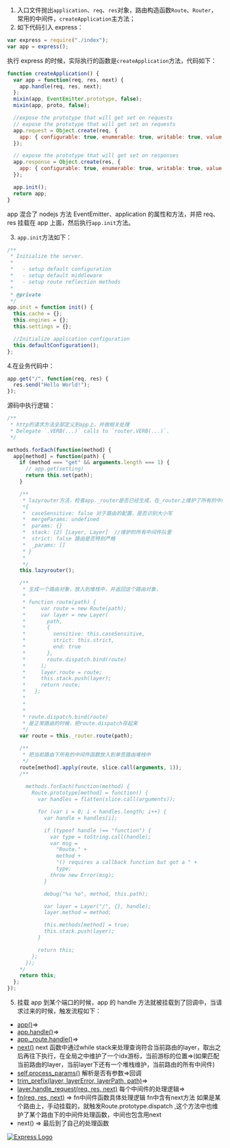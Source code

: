 1. 入口文件抛出`application`、`req`、`res`对象，路由构造函数`Route`、`Router`，常用的中间件，`createApplication`主方法；
2. 如下代码引入 express：

```javascript
var express = require("./index");
var app = express();
```

执行 express 的时候，实际执行的函数是`createApplication`方法，代码如下：

```javascript
function createApplication() {
  var app = function(req, res, next) {
    app.handle(req, res, next);
  };
  mixin(app, EventEmitter.prototype, false);
  mixin(app, proto, false);

  //expose the prototype that will get set on requests
  // expose the prototype that will get set on requests
  app.request = Object.create(req, {
    app: { configurable: true, enumerable: true, writable: true, value: app }
  });

  // expose the prototype that will get set on responses
  app.response = Object.create(res, {
    app: { configurable: true, enumerable: true, writable: true, value: app }
  });

  app.init();
  return app;
}
```

app 混合了 nodejs 方法 EventEmitter、application 的属性和方法，并把 req、res 挂载在 app 上面，然后执行`app.init`方法。

3. `app.init`方法如下：

```javascript
/**
 * Initialize the server.
 *
 *   - setup default configuration
 *   - setup default middleware
 *   - setup route reflection methods
 *
 * @private
 */
app.init = function init() {
  this.cache = {};
  this.engines = {};
  this.settings = {};

  //Initialize application configuration
  this.defaultConfiguration();
};
```

4.在业务代码中：

```javascript
app.get("/", function(req, res) {
  res.send("Hello World!");
});
```

源码中执行逻辑：

```javascript
/**
 * http的请求方法全部定义到app上，并做相关处理
 * Delegate `.VERB(...)` calls to `router.VERB(...)`.
 */

methods.forEach(function(method) {
  app[method] = function(path) {
    if (method === "get" && arguments.length === 1) {
      // app.get(setting)
      return this.set(path);
    }

    /**
     * lazyrouter方法，检查app._router是否已经生成，在_router上维护了所有的中间件，通过layer生成了路由与中间件的关系
     *{
     *  caseSensitive: false 对于路由的配置，是否识别大小写
     *  mergeParams: undefined
     *  params: {}
     *  stack: (2) [Layer, Layer]  //维护的所有中间件队里
     *  strict: false 路由是否特别严格
     *  _params: []
     * }
     *
     */
    this.lazyrouter();

    /**
     * 生成一个路由对象，放入到堆栈中，并返回这个路由对象，
     *
     * function route(path) {
     *     var route = new Route(path);
     *     var layer = new Layer(
     *       path,
     *       {
     *         sensitive: this.caseSensitive,
     *         strict: this.strict,
     *         end: true
     *       },
     *       route.dispatch.bind(route)
     *     );
     *     layer.route = route;
     *     this.stack.push(layer);
     *     return route;
     *   };
     *
     *
     *
     * route.dispatch.bind(route)
     * 是正常路由的时候，把route.dispatch存起来
     */
    var route = this._router.route(path);

    /**
     * 把当前路由下所有的中间件函数放入到单签路由堆栈中
     */
    route[method].apply(route, slice.call(arguments, 1));
    /**
    
      methods.forEach(function(method) {
        Route.prototype[method] = function() {
          var handles = flatten(slice.call(arguments));

          for (var i = 0; i < handles.length; i++) {
            var handle = handles[i];

            if (typeof handle !== "function") {
              var type = toString.call(handle);
              var msg =
                "Route." +
                method +
                "() requires a callback function but got a " +
                type;
              throw new Error(msg);
            }

            debug("%s %o", method, this.path);

            var layer = Layer("/", {}, handle);
            layer.method = method;

            this.methods[method] = true;
            this.stack.push(layer);
          }

          return this;
        };
      });
    */
    return this;
  };
});
```

5. 挂载 app 到某个端口的时候，app 的 handle 方法就被挂载到了回调中，当请求过来的时候，触发流程如下：


- [app()](https://github.com/liang520/express/blob/f3addcc00b64ef9e5d2080d6e1397b00e9eea7c9/lib/express.js#L38)=>
- [app.handle()](https://github.com/liang520/express/blob/f3addcc00b64ef9e5d2080d6e1397b00e9eea7c9/lib/express.js#L39)=>
- [app._route.handle()](https://github.com/liang520/express/blob/caf8c0365f317b52868134dbeb6c714fe5e1a18a/lib/application.js#L186)=>
- [next()](https://github.com/liang520/express/blob/caf8c0365f317b52868134dbeb6c714fe5e1a18a/lib/router/index.js#L180)  next 函数中通过while stack来处理查询符合当前路由的layer，取出之后再往下执行，在全局之中维护了一个idx游标，当前游标的位置=>(如果匹配当前路由的layer，当前layer下还有一个堆栈维护，当前路由的所有中间件)
- [self.process_params()](https://github.com/liang520/express/blob/caf8c0365f317b52868134dbeb6c714fe5e1a18a/lib/router/index.js#L279) 解析是否有参数=>回调
- [trim_prefix(layer, layerError, layerPath, path)](https://github.com/liang520/express/blob/caf8c0365f317b52868134dbeb6c714fe5e1a18a/lib/router/index.js#L288)=>
- [layer.handle_request(req, res, next)](https://github.com/liang520/express/blob/caf8c0365f317b52868134dbeb6c714fe5e1a18a/lib/router/index.js#L323) 每个中间件的处理逻辑=>
- [fn(req, res, next)](https://github.com/liang520/express/blob/caf8c0365f317b52868134dbeb6c714fe5e1a18a/lib/router/layer.js#L99) =>
 fn中间件函数具体处理逻辑 fn中含有next方法
 如果是某个路由上，手动挂载的，就触发Route.prototype.dispatch ,这个方法中也维护了某个路由下的中间件处理函数，中间也包含用next
- next() =>
最后到了自己的处理函数


[![Express Logo](https://i.cloudup.com/zfY6lL7eFa-3000x3000.png)](http://expressjs.com/)
